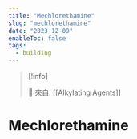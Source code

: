 ```yaml
---
title: "Mechlorethamine"
slug: "mechlorethamine"
date: "2023-12-09"
enableToc: false
tags:
  - building
---
```


> [!info]
>
> 🌱 來自: [[Alkylating Agents]]

# Mechlorethamine


